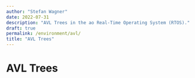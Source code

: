 ```yaml
---
author: "Stefan Wagner"
date: 2022-07-31
description: "AVL Trees in the ao Real-Time Operating System (RTOS)."
draft: true
permalink: /environment/avl/
title: "AVL Trees"
---
```


# AVL Trees
